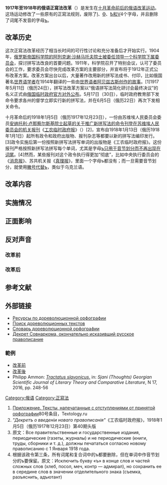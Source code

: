 **1917年至1918年的俄语正寫法改革**（）是发生在[十月革命前后的俄语改革运动](../Page/十月革命.md "wikilink")。这场运动修改了一些原有的正寫法规则，废除了[І](../Page/І.md "wikilink")、[Ѳ](../Page/Ѳ.md "wikilink")、[Ѣ和](../Page/Ѣ.md "wikilink")[Ѵ](../Page/Ѵ.md "wikilink")4个字母，并且删除了词尾不发音的字母[ъ](../Page/ъ.md "wikilink")。

## 改革历史

这次正寫法改革经历了相当长时间的可行性讨论和充分准备后才开始实行。1904年，[俄罗斯帝国科学院的](../Page/俄罗斯科学院.md "wikilink")[阿列克谢·沙赫马托夫院士被委任领导一个科学院下属委员会](../Page/阿列克谢·沙赫马托夫.md "wikilink")，探讨拼写法改良的首要问题。1911年，科学院召开了特别会议，认可了委员会的工作，要求委员会尽快完成改革方案的主要部分，并宣布将于1912年正式公布改革方案。改革方案出台以后，大量著作改用新的拼写法成书、付印，比如俄国著名[世界语学者](../Page/世界语.md "wikilink")在1914年翻译的一些由[世界语者阿贝兹古斯创作的故事](../Page/世界语者.md "wikilink")。\[1\]1917年5月11日（俄历24日），拼写法改革方案以“俄语拼写法简化研讨会最终决议”的名义正式由[俄国临时政府官方对外公布](../Page/俄国临时政府.md "wikilink")。5月17日（30日），临时政府教育部下发命令要求各州的督学立即实行新的拼写法，并在6月5日（俄历22日）再次下发相关命令。

十月革命后的1918年1月5日（俄历1917年12月23日），一份由苏维埃人民委员会委员[安纳托利·卢那察尔斯基院士起草的关于推广新拼写法的命令刊登在苏维埃人民委员会的机关报刊](../Page/安纳托利·卢那察尔斯基.md "wikilink")《[工农临时政府报](../Page/工农临时政府报.md "wikilink")》（）\[2\]，宣布自1918年1月13日（俄历1918年1月1日）起所有政令和政府出版物、报刊杂志等都要以新的拼写法编印发行。\[3\]政令实施后第一份按照新拼写法拼写单词的出版物是《工农临时政府报》。这份报刊严格按照新拼写法拼写每个单词，尤其是字母[ъ只用于音节划分而不再出现在词尾](../Page/ъ.md "wikilink")。\[4\]然而，某些报刊对这个政令执行得更加“彻底”，比如中央执行委员会的《[消息报](../Page/消息报.md "wikilink")》、苏共机关报《[真理报](../Page/真理报.md "wikilink")》，里面一个字母ъ都没有；而一旦需要音节划分，就使用[撇号代替ъ](../Page/撇号.md "wikilink")，类似于乌克兰语。

## 改革内容

## 实施情况

## 正面影响

## 反对声音

### 改革前

### 改革后

## 参考文献

<references />

## 外部链接

  - [Ресурсы по дореволюционной
    орфографии](http://arhivarij.narod.ru/do_revoliucii.html)
  - [Поиск дореволюционных текстов](http://ephto.free.fr/poisk/)
  - [Словарь дореволюционной
    орфографии](https://web.archive.org/web/20100621041620/http://www.cms4site.ru/ru-joke-13-1917.html)
  - [Декрет Совнаркома, окончательно исказивший русское
    правописание](http://www.liveinternet.ru/users/2483533/post112698964/)

### 範例

  - [改革前](http://russiasgreatwar.org/docs/Turgenev_Vospominanija_TGShevchenko_1875.pdf)
  - [改革後](http://russiasgreatwar.org/docs/Turgenev_Vospominanija_TGShevchenko_1875_new_orth2.pdf)
  - Philipp Ammon: [*Tractatus
    slavonicus*.](http://sjani.ge/sjani-17/ფილიპპ%20ამონი.pdf) in:
    *Sjani (Thoughts) Georgian Scientific Journal of Literary Theory and
    Comparative Literature*, N 17, 2016, pp. 248-56

[Category:俄语](https://zh.wikipedia.org/wiki/Category:俄语 "wikilink")
[Category:正寫法](https://zh.wikipedia.org/wiki/Category:正寫法 "wikilink")

1.  [Приложение. Тексты, напечатанные с отступлениями от принятой
    орфографии](http://www.textology.ru/article.aspx?aId=197)80号条目，Textology.ru
2.  *"Декретъ о введеніи новаго
    правописанія"*《工农临时政府报》，1918年1月5日（俄历1917年12月23日）第40期头版
3.  原文：Все правительственные и государственные издания, периодические
    (газеты, журналы) и не периодические (книги, труды, сборники и т.
    д.), должны печататься согласно новому правописанию с 1 Января 1918
    года.
4.  根据该政令第三条，所有词尾和复合词中的ъ都要删除，但在单词中作音节划分的ъ要保留。原文：Исключить букву «ъ» в
    конце слов и частей сложных слов (хлеб, посол, меч, контр —
    адмирал), но сохранить ее в середине слов в значении
    отделительного знака (съемка, разъяснить, адъютант)